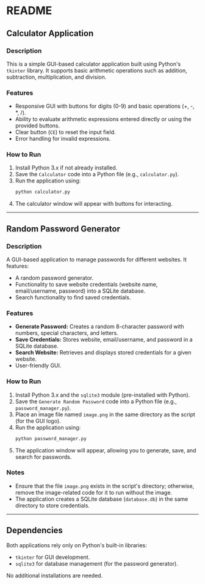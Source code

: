 # README

## Calculator Application

### Description
This is a simple GUI-based calculator application built using Python's `tkinter` library. It supports basic arithmetic operations such as addition, subtraction, multiplication, and division.

### Features
- Responsive GUI with buttons for digits (0-9) and basic operations (+, -, *, /).
- Ability to evaluate arithmetic expressions entered directly or using the provided buttons.
- Clear button (`CE`) to reset the input field.
- Error handling for invalid expressions.

### How to Run
1. Install Python 3.x if not already installed.
2. Save the `Calculator` code into a Python file (e.g., `calculator.py`).
3. Run the application using:
   ```bash
   python calculator.py
   ```
4. The calculator window will appear with buttons for interacting.

---

## Random Password Generator

### Description
A GUI-based application to manage passwords for different websites. It features:
- A random password generator.
- Functionality to save website credentials (website name, email/username, password) into a SQLite database.
- Search functionality to find saved credentials.

### Features
- **Generate Password:** Creates a random 8-character password with numbers, special characters, and letters.
- **Save Credentials:** Stores website, email/username, and password in a SQLite database.
- **Search Website:** Retrieves and displays stored credentials for a given website.
- User-friendly GUI.

### How to Run
1. Install Python 3.x and the `sqlite3` module (pre-installed with Python).
2. Save the `Generate Random Password` code into a Python file (e.g., `password_manager.py`).
3. Place an image file named `image.png` in the same directory as the script (for the GUI logo).
4. Run the application using:
   ```bash
   python password_manager.py
   ```
5. The application window will appear, allowing you to generate, save, and search for passwords.

### Notes
- Ensure that the file `image.png` exists in the script's directory; otherwise, remove the image-related code for it to run without the image.
- The application creates a SQLite database (`database.db`) in the same directory to store credentials.

---

## Dependencies
Both applications rely only on Python's built-in libraries:
- `tkinter` for GUI development.
- `sqlite3` for database management (for the password generator).

No additional installations are needed.
